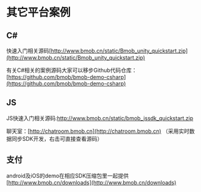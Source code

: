 # 其它平台案例

## C#

快速入门相关源码[http://www.bmob.cn/static/Bmob_unity_quickstart.zip](http://www.bmob.cn/static/Bmob_unity_quickstart.zip)

有关C#相关的案例源码大家可以移步Github代码仓库：[https://github.com/bmob/bmob-demo-csharp](https://github.com/bmob/bmob-demo-csharp)


## JS

JS快速入门相关源码:[http://www.bmob.cn/static/bmob_jssdk_quickstart.zip
](http://www.bmob.cn/static/bmob_jssdk_quickstart.zip)

聊天室：[http://chatroom.bmob.cn](http://chatroom.bmob.cn) （采用实时数据同步SDK开发，右击可直接查看源码）


## 支付

android及iOS的demo在相应SDK压缩包里一起提供[http://www.bmob.cn/downloads](http://www.bmob.cn/downloads)



